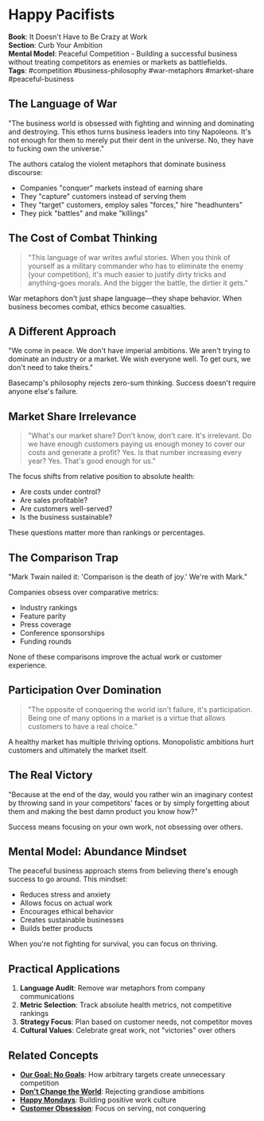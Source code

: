 # Happy Pacifists

**Book**: It Doesn't Have to Be Crazy at Work  
**Section**: Curb Your Ambition  
**Mental Model**: Peaceful Competition - Building a successful business without treating competitors as enemies or markets as battlefields.  
**Tags**: #competition #business-philosophy #war-metaphors #market-share #peaceful-business

## The Language of War

"The business world is obsessed with fighting and winning and dominating and destroying. This ethos turns business leaders into tiny Napoleons. It's not enough for them to merely put their dent in the universe. No, they have to fucking own the universe."

The authors catalog the violent metaphors that dominate business discourse:
- Companies "conquer" markets instead of earning share
- They "capture" customers instead of serving them
- They "target" customers, employ sales "forces," hire "headhunters"
- They pick "battles" and make "killings"

## The Cost of Combat Thinking

> "This language of war writes awful stories. When you think of yourself as a military commander who has to eliminate the enemy (your competition), it's much easier to justify dirty tricks and anything-goes morals. And the bigger the battle, the dirtier it gets."

War metaphors don't just shape language—they shape behavior. When business becomes combat, ethics become casualties.

## A Different Approach

"We come in peace. We don't have imperial ambitions. We aren't trying to dominate an industry or a market. We wish everyone well. To get ours, we don't need to take theirs."

Basecamp's philosophy rejects zero-sum thinking. Success doesn't require anyone else's failure.

## Market Share Irrelevance

> "What's our market share? Don't know, don't care. It's irrelevant. Do we have enough customers paying us enough money to cover our costs and generate a profit? Yes. Is that number increasing every year? Yes. That's good enough for us."

The focus shifts from relative position to absolute health:
- Are costs under control?
- Are sales profitable?
- Are customers well-served?
- Is the business sustainable?

These questions matter more than rankings or percentages.

## The Comparison Trap

"Mark Twain nailed it: 'Comparison is the death of joy.' We're with Mark."

Companies obsess over comparative metrics:
- Industry rankings
- Feature parity
- Press coverage
- Conference sponsorships
- Funding rounds

None of these comparisons improve the actual work or customer experience.

## Participation Over Domination

> "The opposite of conquering the world isn't failure, it's participation. Being one of many options in a market is a virtue that allows customers to have a real choice."

A healthy market has multiple thriving options. Monopolistic ambitions hurt customers and ultimately the market itself.

## The Real Victory

"Because at the end of the day, would you rather win an imaginary contest by throwing sand in your competitors' faces or by simply forgetting about them and making the best damn product you know how?"

Success means focusing on your own work, not obsessing over others.

## Mental Model: Abundance Mindset

The peaceful business approach stems from believing there's enough success to go around. This mindset:

- Reduces stress and anxiety
- Allows focus on actual work
- Encourages ethical behavior
- Creates sustainable businesses
- Builds better products

When you're not fighting for survival, you can focus on thriving.

## Practical Applications

1. **Language Audit**: Remove war metaphors from company communications
2. **Metric Selection**: Track absolute health metrics, not competitive rankings
3. **Strategy Focus**: Plan based on customer needs, not competitor moves
4. **Cultural Values**: Celebrate great work, not "victories" over others

## Related Concepts

- **[Our Goal: No Goals](05_our-goal-no-goals.md)**: How arbitrary targets create unnecessary competition
- **[Don't Change the World](06_dont-change-the-world.md)**: Rejecting grandiose ambitions
- **[Happy Mondays](../Getting_Real/44_you-cant-fake-enthusiasm.md)**: Building positive work culture
- **[Customer Obsession](../The_Great_CEO_Within/17_customer-obsession.md)**: Focus on serving, not conquering